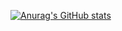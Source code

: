 
[![Anurag's GitHub stats](https://github-readme-stats.vercel.app/api?username=nicolas-van&hide=contribs)](https://github.com/anuraghazra/github-readme-stats)
